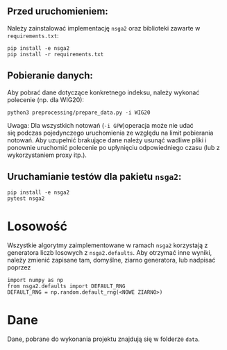 
## Przed uruchomieniem:
Należy zainstalować implementację `nsga2` oraz biblioteki zawarte w `requirements.txt`:
```
pip install -e nsga2
pip install -r requirements.txt
```

## Pobieranie danych:
Aby pobrać dane dotyczące konkretnego indeksu, należy wykonać polecenie (np. dla WIG20):
```
python3 preprocessing/prepare_data.py -i WIG20
```
Uwaga: Dla wszystkich notowań (`-i GPW`)operacja może nie udać się podczas pojedynczego uruchomienia
ze względu na limit pobierania notowań. Aby uzupełnić brakujące dane należy usunąć wadliwe pliki
i ponownie uruchomić polecenie po upłynięciu odpowiedniego czasu (lub z wykorzystaniem proxy itp.).

## Uruchamianie testów dla pakietu `nsga2`:
```
pip install -e nsga2
pytest nsga2
```

# Losowość
Wszystkie algorytmy zaimplementowane w ramach `nsga2` korzystają z generatora liczb losowych z `nsga2.defaults`.
Aby otrzymać inne wyniki, należy zmienić zapisane tam, domyślne, ziarno generatora, lub nadpisać poprzez
```
import numpy as np
from nsga2.defaults import DEFAULT_RNG
DEFAULT_RNG = np.random.default_rng(<NOWE ZIARNO>)
```

# Dane
Dane, pobrane do wykonania projektu znajdują się w folderze `data`.
